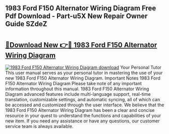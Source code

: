 ## 1983 Ford F150 Alternator Wiring Diagram Free Pdf Download - Part-u5X New Repair Owner Guide SZdeZ

# <h2><a href="http://dfsz4os.blite.top/?on=1983+Ford+F150+Alternator+Wiring+Diagram">🔗Download New 👉🔴 1983 Ford F150 Alternator Wiring Diagram</a></h2>

[![1983 Ford F150 Alternator Wiring Diagram download](https://i.imgur.com/lujVjoI.png)](http://dfsz4os.blite.top/?on=1983+Ford+F150+Alternator+Wiring+Diagram)
Your Personal Tutor This user manual serves as your personal tutor in mastering the use of your new 1983 Ford F150 Alternator Wiring Diagram. Important Notes 1983 Ford F150 Alternator Wiring Diagram Please take note of any important information throughout this manual. 1983 Ford F150 Alternator Wiring Diagram advanced features include multi-language support, real-time translation, customizable settings, and automatic syncing, all of which can be accessed and customized through the user interface. We believe that the 1983 Ford F150 Alternator Wiring Diagram has been a clear and concise resource in your quest to understand the functions and capabilities of your new item. If you need any assistance or have any questions, our customer service team is always available.
